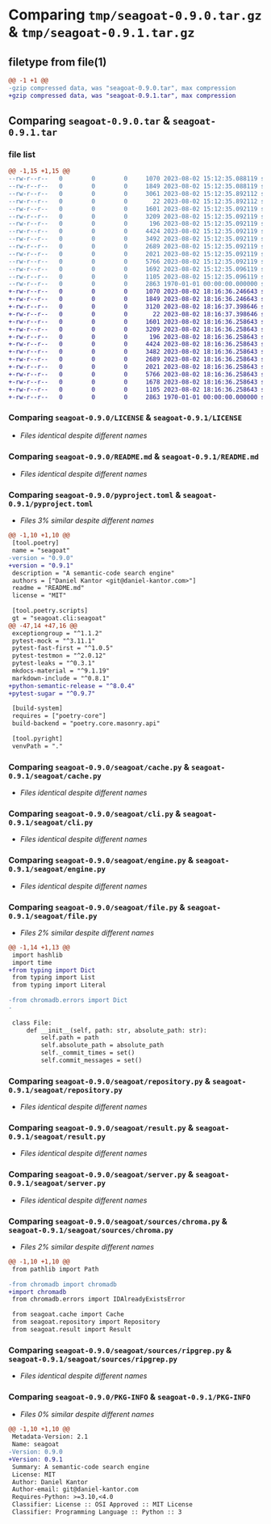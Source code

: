 # Comparing `tmp/seagoat-0.9.0.tar.gz` & `tmp/seagoat-0.9.1.tar.gz`

## filetype from file(1)

```diff
@@ -1 +1 @@
-gzip compressed data, was "seagoat-0.9.0.tar", max compression
+gzip compressed data, was "seagoat-0.9.1.tar", max compression
```

## Comparing `seagoat-0.9.0.tar` & `seagoat-0.9.1.tar`

### file list

```diff
@@ -1,15 +1,15 @@
--rw-r--r--   0        0        0     1070 2023-08-02 15:12:35.088119 seagoat-0.9.0/LICENSE
--rw-r--r--   0        0        0     1849 2023-08-02 15:12:35.088119 seagoat-0.9.0/README.md
--rw-r--r--   0        0        0     3061 2023-08-02 15:12:35.892112 seagoat-0.9.0/pyproject.toml
--rw-r--r--   0        0        0       22 2023-08-02 15:12:35.892112 seagoat-0.9.0/seagoat/__init__.py
--rw-r--r--   0        0        0     1601 2023-08-02 15:12:35.092119 seagoat-0.9.0/seagoat/cache.py
--rw-r--r--   0        0        0     3209 2023-08-02 15:12:35.092119 seagoat-0.9.0/seagoat/cli.py
--rw-r--r--   0        0        0      196 2023-08-02 15:12:35.092119 seagoat-0.9.0/seagoat/common.py
--rw-r--r--   0        0        0     4424 2023-08-02 15:12:35.092119 seagoat-0.9.0/seagoat/engine.py
--rw-r--r--   0        0        0     3492 2023-08-02 15:12:35.092119 seagoat-0.9.0/seagoat/file.py
--rw-r--r--   0        0        0     2689 2023-08-02 15:12:35.092119 seagoat-0.9.0/seagoat/repository.py
--rw-r--r--   0        0        0     2021 2023-08-02 15:12:35.092119 seagoat-0.9.0/seagoat/result.py
--rw-r--r--   0        0        0     5766 2023-08-02 15:12:35.092119 seagoat-0.9.0/seagoat/server.py
--rw-r--r--   0        0        0     1692 2023-08-02 15:12:35.096119 seagoat-0.9.0/seagoat/sources/chroma.py
--rw-r--r--   0        0        0     1105 2023-08-02 15:12:35.096119 seagoat-0.9.0/seagoat/sources/ripgrep.py
--rw-r--r--   0        0        0     2863 1970-01-01 00:00:00.000000 seagoat-0.9.0/PKG-INFO
+-rw-r--r--   0        0        0     1070 2023-08-02 18:16:36.246643 seagoat-0.9.1/LICENSE
+-rw-r--r--   0        0        0     1849 2023-08-02 18:16:36.246643 seagoat-0.9.1/README.md
+-rw-r--r--   0        0        0     3120 2023-08-02 18:16:37.398646 seagoat-0.9.1/pyproject.toml
+-rw-r--r--   0        0        0       22 2023-08-02 18:16:37.398646 seagoat-0.9.1/seagoat/__init__.py
+-rw-r--r--   0        0        0     1601 2023-08-02 18:16:36.258643 seagoat-0.9.1/seagoat/cache.py
+-rw-r--r--   0        0        0     3209 2023-08-02 18:16:36.258643 seagoat-0.9.1/seagoat/cli.py
+-rw-r--r--   0        0        0      196 2023-08-02 18:16:36.258643 seagoat-0.9.1/seagoat/common.py
+-rw-r--r--   0        0        0     4424 2023-08-02 18:16:36.258643 seagoat-0.9.1/seagoat/engine.py
+-rw-r--r--   0        0        0     3482 2023-08-02 18:16:36.258643 seagoat-0.9.1/seagoat/file.py
+-rw-r--r--   0        0        0     2689 2023-08-02 18:16:36.258643 seagoat-0.9.1/seagoat/repository.py
+-rw-r--r--   0        0        0     2021 2023-08-02 18:16:36.258643 seagoat-0.9.1/seagoat/result.py
+-rw-r--r--   0        0        0     5766 2023-08-02 18:16:36.258643 seagoat-0.9.1/seagoat/server.py
+-rw-r--r--   0        0        0     1678 2023-08-02 18:16:36.258643 seagoat-0.9.1/seagoat/sources/chroma.py
+-rw-r--r--   0        0        0     1105 2023-08-02 18:16:36.258643 seagoat-0.9.1/seagoat/sources/ripgrep.py
+-rw-r--r--   0        0        0     2863 1970-01-01 00:00:00.000000 seagoat-0.9.1/PKG-INFO
```

### Comparing `seagoat-0.9.0/LICENSE` & `seagoat-0.9.1/LICENSE`

 * *Files identical despite different names*

### Comparing `seagoat-0.9.0/README.md` & `seagoat-0.9.1/README.md`

 * *Files identical despite different names*

### Comparing `seagoat-0.9.0/pyproject.toml` & `seagoat-0.9.1/pyproject.toml`

 * *Files 3% similar despite different names*

```diff
@@ -1,10 +1,10 @@
 [tool.poetry]
 name = "seagoat"
-version = "0.9.0"
+version = "0.9.1"
 description = "A semantic-code search engine"
 authors = ["Daniel Kantor <git@daniel-kantor.com>"]
 readme = "README.md"
 license = "MIT"
 
 [tool.poetry.scripts]
 gt = "seagoat.cli:seagoat"
@@ -47,14 +47,16 @@
 exceptiongroup = "^1.1.2"
 pytest-mock = "^3.11.1"
 pytest-fast-first = "^1.0.5"
 pytest-testmon = "^2.0.12"
 pytest-leaks = "^0.3.1"
 mkdocs-material = "^9.1.19"
 markdown-include = "^0.8.1"
+python-semantic-release = "^8.0.4"
+pytest-sugar = "^0.9.7"
 
 [build-system]
 requires = ["poetry-core"]
 build-backend = "poetry.core.masonry.api"
 
 [tool.pyright]
 venvPath = "."
```

### Comparing `seagoat-0.9.0/seagoat/cache.py` & `seagoat-0.9.1/seagoat/cache.py`

 * *Files identical despite different names*

### Comparing `seagoat-0.9.0/seagoat/cli.py` & `seagoat-0.9.1/seagoat/cli.py`

 * *Files identical despite different names*

### Comparing `seagoat-0.9.0/seagoat/engine.py` & `seagoat-0.9.1/seagoat/engine.py`

 * *Files identical despite different names*

### Comparing `seagoat-0.9.0/seagoat/file.py` & `seagoat-0.9.1/seagoat/file.py`

 * *Files 2% similar despite different names*

```diff
@@ -1,14 +1,13 @@
 import hashlib
 import time
+from typing import Dict
 from typing import List
 from typing import Literal
 
-from chromadb.errors import Dict
-
 
 class File:
     def __init__(self, path: str, absolute_path: str):
         self.path = path
         self.absolute_path = absolute_path
         self._commit_times = set()
         self.commit_messages = set()
```

### Comparing `seagoat-0.9.0/seagoat/repository.py` & `seagoat-0.9.1/seagoat/repository.py`

 * *Files identical despite different names*

### Comparing `seagoat-0.9.0/seagoat/result.py` & `seagoat-0.9.1/seagoat/result.py`

 * *Files identical despite different names*

### Comparing `seagoat-0.9.0/seagoat/server.py` & `seagoat-0.9.1/seagoat/server.py`

 * *Files identical despite different names*

### Comparing `seagoat-0.9.0/seagoat/sources/chroma.py` & `seagoat-0.9.1/seagoat/sources/chroma.py`

 * *Files 2% similar despite different names*

```diff
@@ -1,10 +1,10 @@
 from pathlib import Path
 
-from chromadb import chromadb
+import chromadb
 from chromadb.errors import IDAlreadyExistsError
 
 from seagoat.cache import Cache
 from seagoat.repository import Repository
 from seagoat.result import Result
```

### Comparing `seagoat-0.9.0/seagoat/sources/ripgrep.py` & `seagoat-0.9.1/seagoat/sources/ripgrep.py`

 * *Files identical despite different names*

### Comparing `seagoat-0.9.0/PKG-INFO` & `seagoat-0.9.1/PKG-INFO`

 * *Files 0% similar despite different names*

```diff
@@ -1,10 +1,10 @@
 Metadata-Version: 2.1
 Name: seagoat
-Version: 0.9.0
+Version: 0.9.1
 Summary: A semantic-code search engine
 License: MIT
 Author: Daniel Kantor
 Author-email: git@daniel-kantor.com
 Requires-Python: >=3.10,<4.0
 Classifier: License :: OSI Approved :: MIT License
 Classifier: Programming Language :: Python :: 3
```

